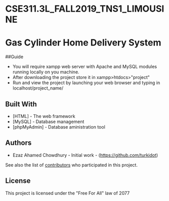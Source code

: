 # CSE311.3L_FALL2019_TNS1_LIMOUSINE

# Gas Cylinder Home Delivery System

##Guide

* You will require xampp web server with Apache and MySQL modules running locally on you machine.
* After downloading the project store it in xampp>htdocs>"project"
* Run and view the project by launching your web browser and typing in localhost/project_name/

## Built With

* [HTML] - The web framework
* [MySQL] - Database management
* [phpMyAdmin] - Database aministration tool

## Authors

* Ezaz Ahamed Chowdhury - Initial work - (https://github.com/turkidot)

See also the list of [contributors](https://github.com/mubassirahsan/CSE311.3L_FALL2019_TNS1_LIMOUSINE/contributors) 
who participated in this project.

## License

This project is licensed under the "Free For All" law of 2077
